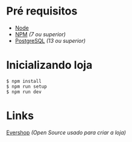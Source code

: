 # Pré requisitos

- [Node](https://nodejs.org/en)
- [NPM](https://www.npmjs.com) *(7 ou superior)*
- [PostgreSQL](https://www.postgresql.org) *(13 ou superior)*

# Inicializando loja 

```
$ npm install
$ npm run setup
$ npm run dev
```

# Links
[Evershop](https://evershop.io) *(Open Source usado para criar a loja)*
